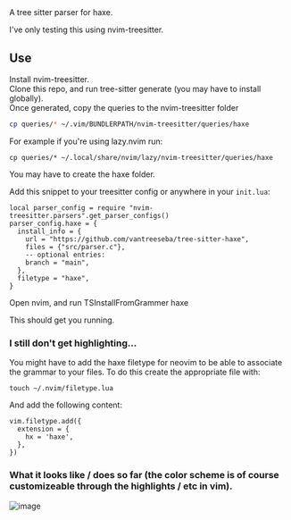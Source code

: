 ##
A tree sitter parser for haxe.

I've only testing this using nvim-treesitter.

## Use

Install nvim-treesitter.  
Clone this repo, and run tree-sitter generate (you may have to install globally).  
Once generated, copy the queries to the nvim-treesitter folder
```sh
cp queries/* ~/.vim/BUNDLERPATH/nvim-treesitter/queries/haxe
```

For example if you're using lazy.nvim run:
```
cp queries/* ~/.local/share/nvim/lazy/nvim-treesitter/queries/haxe
```

You may have to create the haxe folder.

Add this snippet to your treesitter config or anywhere in your ```init.lua```:

```
local parser_config = require "nvim-treesitter.parsers".get_parser_configs()
parser_config.haxe = {
  install_info = {
    url = "https://github.com/vantreeseba/tree-sitter-haxe",
    files = {"src/parser.c"},
    -- optional entries:
    branch = "main", 
  },
  filetype = "haxe",
}
```

Open nvim, and run TSInstallFromGrammer haxe

This should get you running.

### I still don't get highlighting...
You might have to add the haxe filetype for neovim to be able to associate the grammar to your files.
To do this create the appropriate file with:
```
touch ~/.nvim/filetype.lua
```
And add the following content:
```
vim.filetype.add({
  extension = {
    hx = 'haxe',
  },
})
 ```
### What it looks like / does so far (the color scheme is of course customizeable through the highlights / etc in vim).
![image](https://user-images.githubusercontent.com/316782/117491153-72423080-af35-11eb-95ca-ebe9847ecd4b.png)
